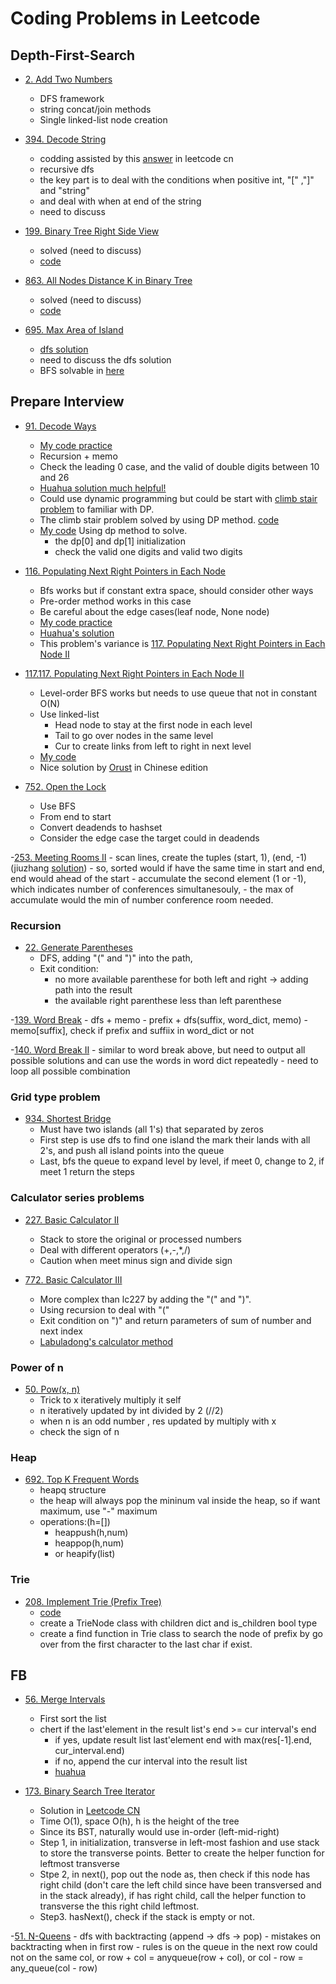 # Coding Problems in Leetcode

## Depth-First-Search
- [2. Add Two Numbers](https://leetcode.com/problems/add-two-numbers/)
    - DFS framework
    - string concat/join methods
    - Single linked-list node creation 

- [394. Decode String](https://leetcode.com/problems/decode-string/)
    - codding assisted by this [answer](https://leetcode-cn.com/problems/decode-string/solution/decode-string-fu-zhu-zhan-fa-di-gui-fa-by-jyd/) in leetcode cn
    - recursive dfs
    - the key part is to deal with the conditions when positive int, "[" ,"]" and "string"
    - and deal with when at end of the string
    - need to discuss

- [199. Binary Tree Right Side View](https://leetcode.com/problems/binary-tree-right-side-view/)
    - solved (need to discuss)
    - [code](./199_binary_tree_right_side_view.py)

- [863. All Nodes Distance K in Binary Tree](https://leetcode.com/problems/all-nodes-distance-k-in-binary-tree/)
    - solved (need to discuss)
    - [code](./863_all_nodes_distance_k_binary_tree.py)

- [695. Max Area of Island](https://leetcode.com/problems/max-area-of-island/)
    - [dfs solution](./695_max_area_island_dfs.py)
    - need to discuss the dfs solution
    - BFS solvable in [here](./695_Max_Area_of_Island_bfs.py) 
    
## Prepare Interview
- [91. Decode Ways](https://leetcode.com/problems/decode-ways/)
    - [My code practice](./91_decode_ways.py)
    - Recursion + memo 
    - Check the leading 0 case, and the valid of double digits between 10 and 26
    - [Huahua solution much helpful!](https://www.youtube.com/watch?v=OjEHST4SXfE)
    - Could use dynamic programming but could be start with [climb stair problem](https://leetcode.com/problems/climbing-stairs/) to familiar with DP.
    - The climb stair problem solved by using DP method. [code](./70_Climbing_Stairs.py)
    - [My code](./lc_91_decode_way_dp.py) Using dp method to solve.
        - the dp[0] and dp[1] initialization 
        - check the valid one digits and valid two digits

- [116. Populating Next Right Pointers in Each Node](https://leetcode.com/problems/populating-next-right-pointers-in-each-node/)
    - Bfs works but if constant extra space, should consider other ways
    - Pre-order method works in this case
    - Be careful about the edge cases(leaf node, None node)
    - [My code practice](./116_populate_next_right_pointer_each_node.py)
    - [Huahua's solution ](https://www.youtube.com/watch?v=YNu143ZN4qU)
    - This problem's variance is [117. Populating Next Right Pointers in Each Node II](https://leetcode.com/problems/populating-next-right-pointers-in-each-node-ii/)

- [117.117. Populating Next Right Pointers in Each Node II](https://leetcode.com/problems/populating-next-right-pointers-in-each-node-ii/)
    - Level-order BFS works but needs to use queue that not in constant O(N)
    - Use linked-list
        - Head node to stay at the first node in each level
        - Tail to go over nodes in the same level
        - Cur to create links from left to right in next level
    - [My code](./117_pop_next_right_point_tree2.py)
    - Nice solution by [Orust](https://leetcode-cn.com/problems/populating-next-right-pointers-in-each-node-ii/solution/117-tian-chong-mei-ge-jie-dian-de-xia-yi-ge-you-11/) in Chinese edition

- [752. Open the Lock](https://leetcode.com/problems/open-the-lock/)
    - Use BFS
    - From end to start
    - Convert deadends to hashset 
    - Consider the edge case the target could in deadends

-[253. Meeting Rooms II](https://leetcode.com/problems/meeting-rooms-ii/)
    - scan lines, create the tuples (start, 1), (end, -1) (jiuzhang [solution](https://www.jiuzhang.com/solution/meeting-rooms-ii/#tag-lang-python))
    - so, sorted would if have the same time in start and end, end would ahead of the start 
    - accumulate the second element (1 or -1), which indicates number of conferences simultanesouly, 
    - the max of accumulate would the min of number conference room needed.

### Recursion
- [22. Generate Parentheses](https://leetcode.com/problems/generate-parentheses/)
    - DFS, adding "(" and ")" into the path,
    - Exit condition: 
        - no more available parenthese for both left and right -> adding path into the result
        - the  available right parenthese less than left parenthese 

-[139. Word Break](https://leetcode.com/problems/word-break/)
    - dfs + memo
    - prefix + dfs(suffix, word_dict, memo)
    - memo[suffix], check if prefix and suffiix in word_dict or not

-[140. Word Break II](https://leetcode.com/problems/word-break-ii/)
    - similar to word break above, but need to output all possible solutions and can use the words in word dict repeatedly
    - need to loop all possible combination  


### Grid type problem
- [934. Shortest Bridge](https://leetcode.com/problems/shortest-bridge/)
    - Must have two islands (all 1's) that separated by zeros
    - First step is use dfs to find one island the mark their lands with all 2's, and push all island points into the queue
    - Last, bfs the queue to expand level by level, if meet 0, change to 2, if meet 1 return the steps    


### Calculator series problems
- [227. Basic Calculator II](https://leetcode.com/problems/basic-calculator-ii/)
    - Stack to store the original or processed numbers
    - Deal with different operators (+,-,*,/)
    - Caution when meet minus sign and divide sign 

- [772. Basic Calculator III](https://leetcode.com/problems/basic-calculator-iii/)
    - More complex than lc227 by adding the "(" and ")".
    - Using recursion to deal with "(" 
    - Exit condition on ")" and return parameters of sum of number and next index 
    - [Labuladong's calculator method](https://mp.weixin.qq.com/s?__biz=MzAxODQxMDM0Mw==&mid=2247484903&idx=1&sn=184beaad36a71c9a8dd93c41a8ba74ac&chksm=9bd7fbefaca072f9beccff92a715d92ee90f46c297277eec10c322bc5ccd053460da6afb76c2&scene=21#wechat_redirect)


### Power of n
- [50. Pow(x, n)](https://leetcode.com/problems/powx-n/)
    - Trick to x iteratively multiply it self 
    - n iteratively updated by int divided by 2 (//2)
    - when n is an odd number , res updated by multiply with x
    - check the sign of n 

### Heap
- [692. Top K Frequent Words](https://leetcode.com/problems/top-k-frequent-words/)
    - heapq structure
    - the heap will always pop the mininum val inside the heap, so if want maximum, use "-" maximum
    - operations:(h=[])
        - heappush(h,num)
        - heappop(h,num)
        - or heapify(list)

### Trie
- [208. Implement Trie (Prefix Tree)](https://leetcode.com/problems/implement-trie-prefix-tree/)
    - [code](./208_implement_trie_node.py)
    - create a TrieNode class with children dict and is_children bool type 
    - create a find function in Trie class to search the node of prefix by go over from the first character to the last char if exist.


## FB
- [56. Merge Intervals](https://leetcode.com/problems/merge-intervals/)
    - First sort the list
    - chert if the last'element in the result list's end >= cur interval's end
        - if yes, update result list last'element end with max(res[-1].end, cur_interval.end)
        - if no, append the cur interval into the result list
        - [huahua](https://www.youtube.com/watch?v=6tLHjei-f0I)

- [173. Binary Search Tree Iterator](https://leetcode.com/problems/binary-search-tree-iterator/)
    - Solution in [Leetcode CN](https://leetcode-cn.com/problems/binary-search-tree-iterator/solution/er-cha-sou-suo-shu-die-dai-qi-by-leetcode/)
    - Time O(1), space O(h), h is the height of the tree
    - Since its BST, naturally would use in-order (left-mid-right)
    - Step 1, in initialization, transverse in left-most fashion and use stack to store the transverse points. Better to create the helper function for leftmost transverse 
    - Stpe 2, in next(), pop out the node as, then check if this node has right child (don't care the left child since have been transversed and in the stack already), if has right child, call the helper function to transverse the this right child leftmost.
    - Step3. hasNext(), check if the stack is empty or not.

-[51. N-Queens](https://leetcode.com/problems/n-queens/)
    - dfs with backtracting (append -> dfs -> pop)
    - mistakes on backtracting when in first row
    - rules is on the queue in the next row could not on the same col, or row + col = anyqueue(row + col), or col - row = any_queue(col - row)


